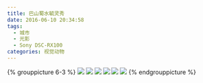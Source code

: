 ```yaml
---
title: 巴山蜀水毓灵秀
date: 2016-06-10 20:34:58
tags:
  - 城市
  - 光影
  - Sony DSC-RX100
categories: 视觉动物
---
```

{% grouppicture 6-3 %}
![](http://oc3nlt0h2.bkt.clouddn.com/01663.jpg)
![](http://oc3nlt0h2.bkt.clouddn.com/01729.jpg)
![](http://oc3nlt0h2.bkt.clouddn.com/01655.jpg)
![](http://oc3nlt0h2.bkt.clouddn.com/01684.jpg)
![](http://oc3nlt0h2.bkt.clouddn.com/01703.jpg)
![](http://oc3nlt0h2.bkt.clouddn.com/01984.jpg)
{% endgrouppicture %}
